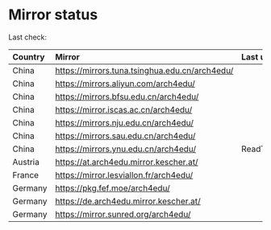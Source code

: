 <script src="./time.js"></script>
# Mirror status
Last check: <script type="text/javascript">localize(1685593310.287606);</script>

|Country|Mirror|Last update|
|:------|:-----|:----------|
|China|https://mirrors.tuna.tsinghua.edu.cn/arch4edu/|<script type="text/javascript">localize(1685584538);</script>|
|China|https://mirrors.aliyun.com/arch4edu/|<script type="text/javascript">localize(1685514829);</script>|
|China|https://mirrors.bfsu.edu.cn/arch4edu/|<script type="text/javascript">localize(1685559336);</script>|
|China|https://mirror.iscas.ac.cn/arch4edu/|<script type="text/javascript">localize(1685584538);</script>|
|China|https://mirrors.nju.edu.cn/arch4edu/|<script type="text/javascript">localize(1685559336);</script>|
|China|https://mirrors.sau.edu.cn/arch4edu/|<script type="text/javascript">localize(1673850842);</script>|
|China|https://mirrors.ynu.edu.cn/arch4edu/|ReadTimeout|
|Austria|https://at.arch4edu.mirror.kescher.at/|<script type="text/javascript">localize(1685559336);</script>|
|France|https://mirror.lesviallon.fr/arch4edu/|<script type="text/javascript">localize(1685559336);</script>|
|Germany|https://pkg.fef.moe/arch4edu/|<script type="text/javascript">localize(1685559336);</script>|
|Germany|https://de.arch4edu.mirror.kescher.at/|<script type="text/javascript">localize(1685559336);</script>|
|Germany|https://mirror.sunred.org/arch4edu/|<script type="text/javascript">localize(1685559336);</script>|

<script src="./tablefilter/tablefilter.js"></script>
<script src="./table.js"></script>